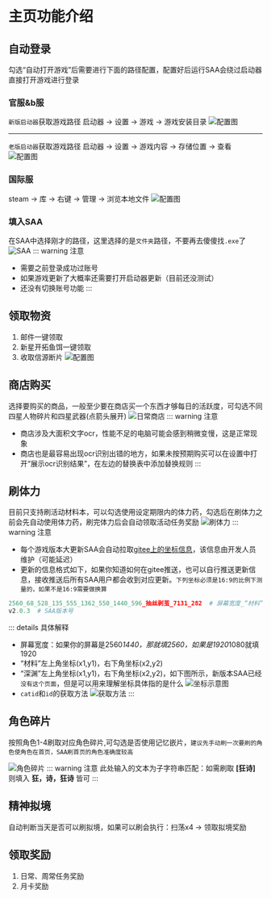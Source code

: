 # 主页功能介绍
## 自动登录
勾选“自动打开游戏”后需要进行下面的路径配置，配置好后运行SAA会绕过启动器直接打开游戏进行登录
### 官服&b服
`新版启动器`获取游戏路径
启动器 → 设置 → 游戏 → 游戏安装目录
![配置图](/start/img/newlauncher.png)
***
`老版启动器`获取游戏路径
启动器 → 设置 → 游戏内容 → 存储位置 → 查看
![配置图](/start/img/oldlauncher.png)
### 国际服
steam → 库 → 右键 → 管理 → 浏览本地文件
![配置图](/start/img/steam.png)
### 填入SAA
在SAA中选择刚才的路径，这里选择的是`文件夹`路径，不要再去傻傻找`.exe`了
![SAA](/start/img/log_in.png)
::: warning 注意
* 需要之前登录成功过账号
* 如果游戏更新了大概率还需要打开启动器更新（目前还没测试）
* 还没有切换账号功能
:::
## 领取物资
1. 邮件一键领取
2. 新星开拓鱼饵一键领取
3. 收取信源断片
![配置图](/start/img/supplies.png)
## 商店购买
选择要购买的商品，一般至少要在商店买一个东西才够每日的活跃度，可勾选不同四星人物碎片和四星武器(点箭头展开)
![日常商店](/start/img/buy.png)
::: warning 注意
* 商店涉及大面积文字ocr，性能不足的电脑可能会感到稍微变慢，这是正常现象
* 商店也是最容易出现ocr识别出错的地方，如果未按预期购买可以在设置中打开“展示ocr识别结果”，在左边的替换表中添加替换规则
  :::
## 刷体力
目前只支持刷活动材料本，可以勾选使用设定期限内的体力药，勾选后在刷体力之前会先自动使用体力药，刷完体力后会自动领取活动任务奖励
![刷体力](/start/img/power.png)
::: warning 注意
* 每个游戏版本大更新SAA会自动拉取[gitee上的坐标信息](https://gitee.com/laozhu520/auto_chenbai/blob/main/update_data.txt)，该信息由开发人员维护（可能延迟）
* 更新的信息格式如下，如果你知道如何在gitee推送，也可以自行推送更新信息，接收推送后所有SAA用户都会收到对应更新。`下列坐标必须是16:9的比例下测量的，如果不是16:9需要做换算`
```python
2560_68_528_135_555_1362_550_1440_596_抽丝剥茧_7131_282  # 屏幕宽度_“材料”x1_“材料”y1_“材料”x2_“材料”y2_“深渊”x1_“深渊”y1_“深渊”x2_“深渊”y2_任务名称_catid_id
v2.0.3  # SAA版本号
```
::: details 具体解释
* 屏幕宽度：如果你的屏幕是2560*1440，那就填2560，如果是1920*1080就填1920
* “材料”左上角坐标(x1,y1)，右下角坐标(x2,y2)
* “深渊”左上角坐标(x1,y1)，右下角坐标(x2,y2)，如下图所示，新版本SAA已经`没有这个页面`，但是可以用来理解坐标具体指的是什么
![坐标示意图](/start/img/update_tutorial.png)
* `catid`和`id`的获取方法
![获取方法](/start/img/catid&id.png)
:::
## 角色碎片
按照角色1-4刷取对应角色碎片,可勾选是否使用记忆嵌片，`建议先手动刷一次要刷的角色使角色在首页，SAA刷首页的角色准确度较高`

![角色碎片](/start/img/pieces.png)
::: warning 注意
此处输入的文本为子字符串匹配：如需刷取 **[狂诗]** 则填入 **狂，诗，狂诗** 皆可
:::
## 精神拟境
自动判断当天是否可以刷拟境，如果可以刷会执行：扫荡x4 → 领取拟境奖励
## 领取奖励
1. 日常、周常任务奖励
2. 月卡奖励
